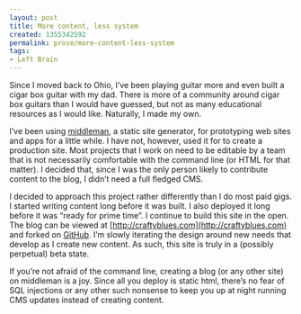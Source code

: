```yaml
---
layout: post
title: More content, less system
created: 1355342592
permalink: prose/more-content-less-system
tags:
- Left Brain
---
```

Since I moved back to Ohio, I’ve been playing guitar more and even built a cigar box guitar with my dad. There is more of a community around cigar box guitars than I would have guessed, but not as many educational resources as I would like. Naturally, I made my own. 

I’ve been using [middleman](http://middlemanapp.com), a static site generator, for prototyping web sites and apps for a little while. I have not, however, used it for to create a production site. Most projects that I work on need to be editable by a team that is not necessarily comfortable with the command line (or HTML for that matter). I decided that, since I was the only person likely to contribute content to the blog, I didn’t need a full fledged CMS.

I decided to approach this project rather differently than I do most paid gigs. I started writing content long before it was built. I also deployed it long before it was “ready for prime time”. I continue to build this site in the open. The blog can be viewed at [http://craftyblues.com](http://craftyblues.com) and forked on [GitHub](https://github.com/RyanParsley/craftyBlues). I’m slowly iterating the design around new needs that develop as I create new content. As such, this site is truly in a (possibly perpetual) beta state. 

If you’re not afraid of the command line, creating a blog (or any other site) on middleman is a joy. Since all you deploy is static html, there’s no fear of SQL injections or any other such nonsense to keep you up at night running CMS updates instead of creating content.
